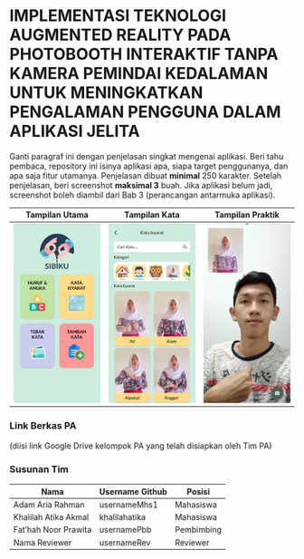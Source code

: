 # IMPLEMENTASI TEKNOLOGI AUGMENTED REALITY PADA PHOTOBOOTH INTERAKTIF TANPA KAMERA PEMINDAI KEDALAMAN UNTUK MENINGKATKAN PENGALAMAN PENGGUNA DALAM APLIKASI JELITA


Ganti paragraf ini dengan penjelasan singkat mengenai aplikasi. Beri tahu pembaca, repository ini isinya aplikasi apa, siapa target penggunanya, dan apa saja fitur utamanya. Penjelasan dibuat **minimal** 250 karakter. Setelah penjelasan, beri screenshot **maksimal 3** buah. Jika aplikasi belum jadi, screenshot boleh diambil dari Bab 3 (perancangan antarmuka aplikasi).

Tampilan Utama                              | Tampilan Kata                              | Tampilan Praktik
--------------------------------------------|--------------------------------------------|--------------------------------------------
<img src="screenshots/pic1.png" width="200">|<img src="screenshots/pic2.png" width="200">|<img src="screenshots/pic3.png" width="200">

### Link Berkas PA

(diisi link Google Drive kelompok PA yang telah disiapkan oleh Tim PA)

### Susunan Tim

Nama            | Username Github | Posisi
----------------|-----------------|-----------
Adam Aria Rahman | usernameMhs1    | Mahasiswa
Khalilah Atika Akmal | khalilahatika   | Mahasiswa
Fat’hah Noor Prawita | usernamePbb     | Pembimbing
Nama Reviewer   | usernameRev     | Reviewer
